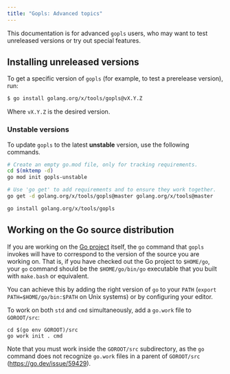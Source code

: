 ```yaml
---
title: "Gopls: Advanced topics"
---
```


This documentation is for advanced `gopls` users, who may want to test
unreleased versions or try out special features.

## Installing unreleased versions

To get a specific version of `gopls` (for example, to test a prerelease
version), run:

```sh
$ go install golang.org/x/tools/gopls@vX.Y.Z
```

Where `vX.Y.Z` is the desired version.

### Unstable versions

To update `gopls` to the latest **unstable** version, use the following
commands.

```sh
# Create an empty go.mod file, only for tracking requirements.
cd $(mktemp -d)
go mod init gopls-unstable

# Use 'go get' to add requirements and to ensure they work together.
go get -d golang.org/x/tools/gopls@master golang.org/x/tools@master

go install golang.org/x/tools/gopls
```

## Working on the Go source distribution

If you are working on the [Go project] itself, the `go` command that `gopls`
invokes will have to correspond to the version of the source you are working
on. That is, if you have checked out the Go project to `$HOME/go`, your `go`
command should be the `$HOME/go/bin/go` executable that you built with
`make.bash` or equivalent.

You can achieve this by adding the right version of `go` to your `PATH`
(`export PATH=$HOME/go/bin:$PATH` on Unix systems) or by configuring your
editor.

To work on both `std` and `cmd` simultaneously, add a `go.work` file to
`GOROOT/src`:

```
cd $(go env GOROOT)/src
go work init . cmd
```

Note that you must work inside the `GOROOT/src` subdirectory, as the `go`
command does not recognize `go.work` files in a parent of `GOROOT/src`
(https://go.dev/issue/59429).

[Go project]: https://go.googlesource.com/go
